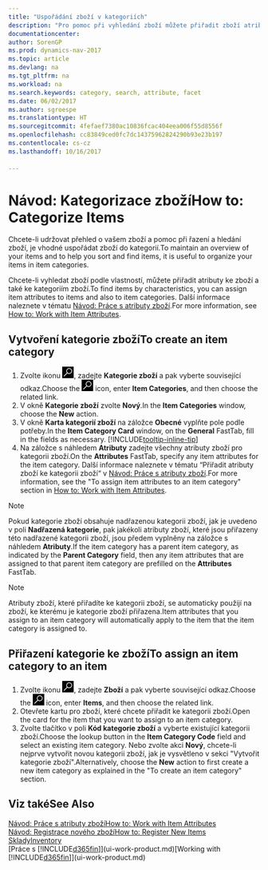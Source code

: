 ```yaml
---
title: "Uspořádání zboží v kategoriích"
description: "Pro pomoc při vyhledání zboží můžete přiřadit zboží atributy a uspořádat zboží v kategoriích."
documentationcenter: 
author: SorenGP
ms.prod: dynamics-nav-2017
ms.topic: article
ms.devlang: na
ms.tgt_pltfrm: na
ms.workload: na
ms.search.keywords: category, search, attribute, facet
ms.date: 06/02/2017
ms.author: sgroespe
ms.translationtype: HT
ms.sourcegitcommit: 4fefaef7380ac10836fcac404eea006f55d8556f
ms.openlocfilehash: cc83849ced0fc7dc14375962824290b93e23b197
ms.contentlocale: cs-cz
ms.lasthandoff: 10/16/2017

---
```

# <a name="how-to-categorize-items"></a><span data-ttu-id="f794e-103">Návod: Kategorizace zboží</span><span class="sxs-lookup"><span data-stu-id="f794e-103">How to: Categorize Items</span></span>
<span data-ttu-id="f794e-104">Chcete-li udržovat přehled o vašem zboží a pomoc při řazení a hledání zboží, je vhodné uspořádat zboží do kategorií.</span><span class="sxs-lookup"><span data-stu-id="f794e-104">To maintain an overview of your items and to help you sort and find items, it is useful to organize your items in item categories.</span></span>

<span data-ttu-id="f794e-105">Chcete-li vyhledat zboží podle vlastností, můžete přiřadit atributy ke zboží a také ke kategoriím zboží.</span><span class="sxs-lookup"><span data-stu-id="f794e-105">To find items by characteristics, you can assign item attributes to items and also to item categories.</span></span> <span data-ttu-id="f794e-106">Další informace naleznete v tématu [Návod: Práce s atributy zboží](inventory-how-work-item-attributes.md).</span><span class="sxs-lookup"><span data-stu-id="f794e-106">For more information, see [How to: Work with Item Attributes](inventory-how-work-item-attributes.md).</span></span>

## <a name="to-create-an-item-category"></a><span data-ttu-id="f794e-107">Vytvoření kategorie zboží</span><span class="sxs-lookup"><span data-stu-id="f794e-107">To create an item category</span></span>
1. <span data-ttu-id="f794e-108">Zvolte ikonu ![Vyhledat stránku nebo sestavu](media/ui-search/search_small.png "Ikona Vyhledat stránku nebo sestavu"), zadejte **Kategorie zboží** a pak vyberte související odkaz.</span><span class="sxs-lookup"><span data-stu-id="f794e-108">Choose the ![Search for Page or Report](media/ui-search/search_small.png "Search for Page or Report icon") icon, enter **Item Categories**, and then choose the related link.</span></span>
2. <span data-ttu-id="f794e-109">V okně **Kategorie zboží** zvolte **Nový**.</span><span class="sxs-lookup"><span data-stu-id="f794e-109">In the **Item Categories** window, choose the **New** action.</span></span>
3. <span data-ttu-id="f794e-110">V okně **Karta kategorií zboží** na záložce **Obecné** vyplňte pole podle potřeby.</span><span class="sxs-lookup"><span data-stu-id="f794e-110">In the **Item Category Card** window, on the **General** FastTab, fill in the fields as necessary.</span></span> [!INCLUDE[tooltip-inline-tip](includes/tooltip-inline-tip_md.md)]
4. <span data-ttu-id="f794e-111">Na záložce s náhledem **Atributy** zadejte všechny atributy zboží pro kategorii zboží.</span><span class="sxs-lookup"><span data-stu-id="f794e-111">On the **Attributes** FastTab, specify any item attributes for the item category.</span></span> <span data-ttu-id="f794e-112">Další informace naleznete v tématu “Přiřadit atributy zboží ke kategorii zboží“ v [Návod: Práce s atributy zboží](inventory-how-work-item-attributes.md).</span><span class="sxs-lookup"><span data-stu-id="f794e-112">For more information, see the "To assign item attributes to an item category" section in [How to: Work with Item Attributes](inventory-how-work-item-attributes.md).</span></span>

> [!NOTE]  
>   <span data-ttu-id="f794e-113">Pokud kategorie zboží obsahuje nadřazenou kategorii zboží, jak je uvedeno v poli **Nadřazená kategorie**, pak jakékoli atributy zboží, které jsou přiřazeny této nadřazené kategorii zboží, jsou předem vyplněny na záložce s náhledem **Atributy**.</span><span class="sxs-lookup"><span data-stu-id="f794e-113">If the item category has a parent item category, as indicated by the **Parent Category** field, then any item attributes that are assigned to that parent item category are prefilled on the **Attributes** FastTab.</span></span>

> [!NOTE]  
>   <span data-ttu-id="f794e-114">Atributy zboží, které přiřadíte ke kategorii zboží, se automaticky použijí na zboží, ke kterému je kategorie zboží přiřazena.</span><span class="sxs-lookup"><span data-stu-id="f794e-114">Item attributes that you assign to an item category will automatically apply to the item that the item category is assigned to.</span></span>

## <a name="to-assign-an-item-category-to-an-item"></a><span data-ttu-id="f794e-115">Přiřazení kategorie ke zboží</span><span class="sxs-lookup"><span data-stu-id="f794e-115">To assign an item category to an item</span></span>
1. <span data-ttu-id="f794e-116">Zvolte ikonu ![Vyhledat stránku nebo sestavu](media/ui-search/search_small.png "Ikona Vyhledat stránku nebo sestavu"), zadejte **Zboží** a pak vyberte související odkaz.</span><span class="sxs-lookup"><span data-stu-id="f794e-116">Choose the ![Search for Page or Report](media/ui-search/search_small.png "Search for Page or Report icon") icon, enter **Items**, and then choose the related link.</span></span>
2. <span data-ttu-id="f794e-117">Otevřete kartu pro zboží, které chcete přiřadit ke kategorii zboží.</span><span class="sxs-lookup"><span data-stu-id="f794e-117">Open the card for the item that you want to assign to an item category.</span></span>
3. <span data-ttu-id="f794e-118">Zvolte tlačítko v poli **Kód kategorie zboží** a vyberte existující kategorii zboží.</span><span class="sxs-lookup"><span data-stu-id="f794e-118">Choose the lookup button in the **Item Category Code** field and select an existing item category.</span></span> <span data-ttu-id="f794e-119">Nebo zvolte akci **Nový**, chcete-li nejprve vytvořit novou kategorii zboží, jak je vysvětleno v sekci "Vytvořit kategorie zboží".</span><span class="sxs-lookup"><span data-stu-id="f794e-119">Alternatively, choose the **New** action to first create a new item category as explained in the "To create an item category" section.</span></span>

## <a name="see-also"></a><span data-ttu-id="f794e-120">Viz také</span><span class="sxs-lookup"><span data-stu-id="f794e-120">See Also</span></span>
[<span data-ttu-id="f794e-121">Návod: Práce s atributy zboží</span><span class="sxs-lookup"><span data-stu-id="f794e-121">How to: Work with Item Attributes</span></span>](inventory-how-work-item-attributes.md)  
[<span data-ttu-id="f794e-122">Návod: Registrace nového zboží</span><span class="sxs-lookup"><span data-stu-id="f794e-122">How to: Register New Items</span></span>](inventory-how-register-new-items.md)  
[<span data-ttu-id="f794e-123">Sklady</span><span class="sxs-lookup"><span data-stu-id="f794e-123">Inventory</span></span>](inventory-manage-inventory.md)  
<span data-ttu-id="f794e-124">[Práce s [!INCLUDE[d365fin](includes/d365fin_md.md)]](ui-work-product.md)</span><span class="sxs-lookup"><span data-stu-id="f794e-124">[Working with [!INCLUDE[d365fin](includes/d365fin_md.md)]](ui-work-product.md)</span></span>


